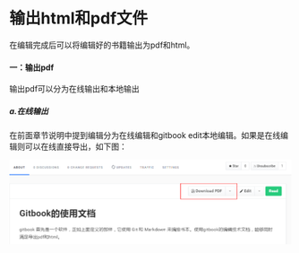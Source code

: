 # 输出html和pdf文件

在编辑完成后可以将编辑好的书籍输出为pdf和html。

#### 一：输出pdf

输出pdf可以分为在线输出和本地输出

##### a.在线输出

在前面章节说明中提到编辑分为在线编辑和gitbook edit本地编辑。如果是在线编辑则可以在线直接导出，如下图：

![](/assets/import6.png)

